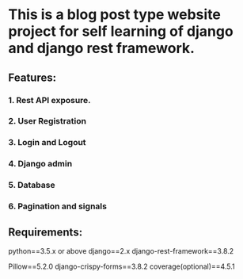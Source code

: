 # This is a blog post type website project for self learning of django and django rest framework.

## Features:
### 1. Rest API exposure.
### 2. User Registration
### 3. Login and Logout
### 4. Django admin
### 5. Database
### 6. Pagination and signals

## Requirements:

python==3.5.x or above
django==2.x
django-rest-framework==3.8.2

Pillow==5.2.0
django-crispy-forms==3.8.2
coverage(optional)==4.5.1
